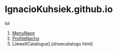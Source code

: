 # IgnacioKuhsiek.github.io
lol
1. [MenuNave](menu.html)
2. [ProfileNacho](PERSONALPROFILEIK.html)
3. [JewellCatalogue].(shoecatalogo.html)
